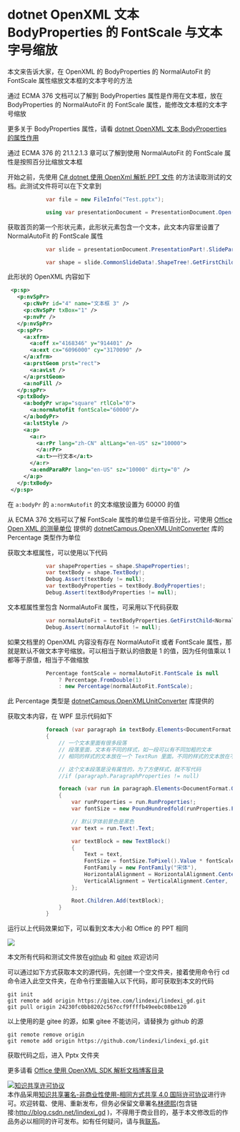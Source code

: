 
# dotnet OpenXML 文本 BodyProperties 的 FontScale 与文本字号缩放

本文来告诉大家，在 OpenXML 的 BodyProperties 的 NormalAutoFit 的 FontScale 属性缩放文本框的文本字号的方法

<!--more-->


<!-- CreateTime:2021/12/29 17:56:48 -->

<!-- 发布 -->

通过 ECMA 376 文档可以了解到 BodyProperties 属性是作用在文本框，放在 BodyProperties 的 NormalAutoFit 的 FontScale 属性，能修改文本框的文本字号缩放

更多关于 BodyProperties 属性，请看  [dotnet OpenXML 文本 BodyProperties 的属性作用](https://blog.lindexi.com/post/dotnet-OpenXML-%E6%96%87%E6%9C%AC-BodyProperties-%E7%9A%84%E5%B1%9E%E6%80%A7%E4%BD%9C%E7%94%A8.html )

通过 ECMA 376 的 21.1.2.1.3 章可以了解到使用 NormalAutoFit 的 FontScale 属性是按照百分比缩放文本框

开始之前，先使用 [C# dotnet 使用 OpenXml 解析 PPT 文件](https://blog.lindexi.com/post/C-dotnet-%E4%BD%BF%E7%94%A8-OpenXml-%E8%A7%A3%E6%9E%90-PPT-%E6%96%87%E4%BB%B6.html) 的方法读取测试的文档。此测试文件将可以在下文拿到

```csharp
            var file = new FileInfo("Test.pptx");

            using var presentationDocument = PresentationDocument.Open(file.FullName, false);
```

获取首页的第一个形状元素，此形状元素包含一个文本，此文本内容里设置了 NormalAutoFit 的 FontScale 属性

```csharp
            var slide = presentationDocument.PresentationPart!.SlideParts.First().Slide;

            var shape = slide.CommonSlideData!.ShapeTree!.GetFirstChild<Shape>()!;
```

此形状的 OpenXML 内容如下

```xml
 <p:sp>
   <p:nvSpPr>
     <p:cNvPr id="4" name="文本框 3" />
     <p:cNvSpPr txBox="1" />
     <p:nvPr />
   </p:nvSpPr>
   <p:spPr>
     <a:xfrm>
       <a:off x="4168346" y="914401" />
       <a:ext cx="6096000" cy="3170090" />
     </a:xfrm>
     <a:prstGeom prst="rect">
       <a:avLst />
     </a:prstGeom>
     <a:noFill />
   </p:spPr>
   <p:txBody>
     <a:bodyPr wrap="square" rtlCol="0">
       <a:normAutofit fontScale="60000"/>
     </a:bodyPr>
     <a:lstStyle />
     <a:p>
       <a:r>
         <a:rPr lang="zh-CN" altLang="en-US" sz="10000">
         </a:rPr>
         <a:t>一行文本</a:t>
       </a:r>
       <a:endParaRPr lang="en-US" sz="10000" dirty="0" />
     </a:p>
   </p:txBody>
 </p:sp>
```

在 `a:bodyPr` 的 `a:normAutofit` 的文本缩放设置为 60000 的值

从 ECMA 376 文档可以了解 FontScale 属性的单位是千倍百分比，可使用 [Office Open XML 的测量单位](https://blog.lindexi.com/post/Office-Open-XML-%E7%9A%84%E6%B5%8B%E9%87%8F%E5%8D%95%E4%BD%8D.html ) 提供的 [dotnetCampus.OpenXMLUnitConverter](https://www.nuget.org/packages/dotnetCampus.OpenXMLUnitConverter) 库的 Percentage 类型作为单位

获取文本框属性，可以使用以下代码

```csharp
            var shapeProperties = shape.ShapeProperties!;
            var textBody = shape.TextBody!;
            Debug.Assert(textBody != null);
            var textBodyProperties = textBody.BodyProperties!;
            Debug.Assert(textBodyProperties != null);
```

文本框属性里包含 NormalAutoFit 属性，可采用以下代码获取

```csharp
            var normalAutoFit = textBodyProperties.GetFirstChild<NormalAutoFit>()!;
            Debug.Assert(normalAutoFit != null);
```

如果文档里的 OpenXML 内容没有存在 NormalAutoFit 或者 FontScale 属性，那就是默认不做文本字号缩放。可以相当于默认的倍数是 1 的值，因为任何值乘以 1 都等于原值，相当于不做缩放

```csharp
            Percentage fontScale = normalAutoFit.FontScale is null
                ? Percentage.FromDouble(1)
                : new Percentage(normalAutoFit.FontScale);
```

此 Percentage 类型是 [dotnetCampus.OpenXMLUnitConverter](https://www.nuget.org/packages/dotnetCampus.OpenXMLUnitConverter) 库提供的

获取文本内容，在 WPF 显示代码如下

```csharp
            foreach (var paragraph in textBody.Elements<DocumentFormat.OpenXml.Drawing.Paragraph>())
            {
                // 一个文本里面有很多段落
                // 段落里面，文本有不同的样式，如一段可以有不同加粗的文本
                // 相同的样式的文本放在一个 TextRun 里面。不同的样式的文本放在不同的 TextRun 里面

                // 这个文本段落是没有属性的，为了方便样式，就不写代码
                //if (paragraph.ParagraphProperties != null)

                foreach (var run in paragraph.Elements<DocumentFormat.OpenXml.Drawing.Run>())
                {
                    var runProperties = run.RunProperties!;
                    var fontSize = new PoundHundredfold(runProperties.FontSize!.Value).ToPound();

                    // 默认字体前景色是黑色
                    var text = run.Text!.Text;

                    var textBlock = new TextBlock()
                    {
                        Text = text,
                        FontSize = fontSize.ToPixel().Value * fontScale.DoubleValue,
                        FontFamily = new FontFamily("宋体"),
                        HorizontalAlignment = HorizontalAlignment.Center,
                        VerticalAlignment = VerticalAlignment.Center,
                    };

                    Root.Children.Add(textBlock);
                }
            }
```

运行以上代码效果如下，可以看到文本大小和 Office 的 PPT 相同

<!-- ![](image/dotnet OpenXML 文本 BodyProperties 的 FontScale 与文本字号缩放/dotnet OpenXML 文本 BodyProperties 的 FontScale 与文本字号缩放0.png) -->

![](http://image.acmx.xyz/lindexi%2F202112291941337563.jpg)

本文所有代码和测试文件放在[github](https://github.com/lindexi/lindexi_gd/tree/24230fc0bb8202c567ccf9ffffb49eebc08be120/Pptx) 和 [gitee](https://gitee.com/lindexi/lindexi_gd/tree/24230fc0bb8202c567ccf9ffffb49eebc08be120/Pptx) 欢迎访问

可以通过如下方式获取本文的源代码，先创建一个空文件夹，接着使用命令行 cd 命令进入此空文件夹，在命令行里面输入以下代码，即可获取到本文的代码

```
git init
git remote add origin https://gitee.com/lindexi/lindexi_gd.git
git pull origin 24230fc0bb8202c567ccf9ffffb49eebc08be120
```

以上使用的是 gitee 的源，如果 gitee 不能访问，请替换为 github 的源

```
git remote remove origin
git remote add origin https://github.com/lindexi/lindexi_gd.git
```

获取代码之后，进入 Pptx 文件夹

更多请看 [Office 使用 OpenXML SDK 解析文档博客目录](https://blog.lindexi.com/post/Office-%E4%BD%BF%E7%94%A8-OpenXML-SDK-%E8%A7%A3%E6%9E%90%E6%96%87%E6%A1%A3%E5%8D%9A%E5%AE%A2%E7%9B%AE%E5%BD%95.html )





<a rel="license" href="http://creativecommons.org/licenses/by-nc-sa/4.0/"><img alt="知识共享许可协议" style="border-width:0" src="https://licensebuttons.net/l/by-nc-sa/4.0/88x31.png" /></a><br />本作品采用<a rel="license" href="http://creativecommons.org/licenses/by-nc-sa/4.0/">知识共享署名-非商业性使用-相同方式共享 4.0 国际许可协议</a>进行许可。欢迎转载、使用、重新发布，但务必保留文章署名[林德熙](http://blog.csdn.net/lindexi_gd)(包含链接:http://blog.csdn.net/lindexi_gd )，不得用于商业目的，基于本文修改后的作品务必以相同的许可发布。如有任何疑问，请与我[联系](mailto:lindexi_gd@163.com)。
